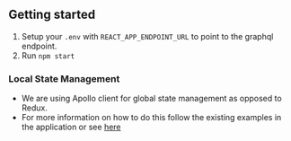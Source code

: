 ## Getting started

1. Setup your `.env` with `REACT_APP_ENDPOINT_URL` to point to the graphql endpoint.
2. Run `npm start`

### Local State Management

- We are using Apollo client for global state management as opposed to Redux.
- For more information on how to do this follow the existing examples in the application or see [here](https://www.apollographql.com/docs/react/data/local-state/)
